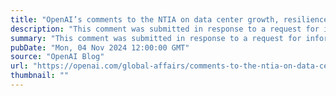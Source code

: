 ```yaml
---
title: "OpenAI’s comments to the NTIA on data center growth, resilience, and security"
description: "This comment was submitted in response to a request for information from the National Telecommunications and Information Administration (NTIA)."
summary: "This comment was submitted in response to a request for information from the National Telecommunications and Information Administration (NTIA)."
pubDate: "Mon, 04 Nov 2024 12:00:00 GMT"
source: "OpenAI Blog"
url: "https://openai.com/global-affairs/comments-to-the-ntia-on-data-center-growth-resilience-and-security"
thumbnail: ""
---
```


